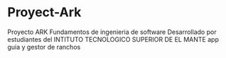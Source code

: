 # Proyect-Ark
Proyecto ARK Fundamentos de ingenieria de software
Desarrollado por estudiantes del INTITUTO TECNOLOGICO SUPERIOR DE EL MANTE
app guia y gestor de ranchos 
